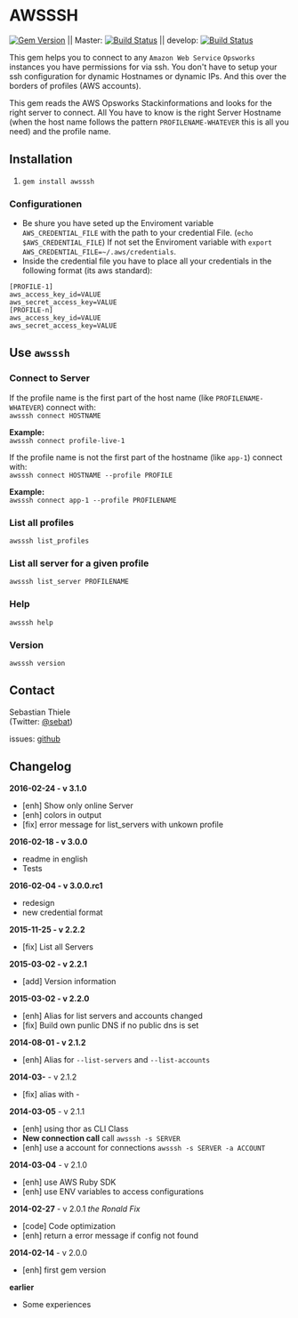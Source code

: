 # AWSSSH

[![Gem Version](https://badge.fury.io/rb/awsssh.png)](http://badge.fury.io/rb/awsssh) || Master: [![Build Status](https://travis-ci.org/sethiele/awsssh.svg?branch=master)](https://travis-ci.org/sethiele/awsssh) || develop: [![Build Status](https://travis-ci.org/sethiele/awsssh.svg?branch=develop)](https://travis-ci.org/sethiele/awsssh)

This gem helps you to connect to any `Amazon Web Service` `Opsworks` instances you have permissions for via ssh.
You don't have to setup your ssh configuration for dynamic Hostnames or dynamic IPs. And this over the borders of profiles (AWS accounts).

This gem reads the AWS Opsworks Stackinformations and looks for the right server to connect. All You have to know is the right Server Hostname (when the host name follows the pattern `PROFILENAME-WHATEVER` this is all you need) and the profile name.

## Installation

1. `gem install awsssh`

### Configurationen

* Be shure you have seted up the Enviroment variable `AWS_CREDENTIAL_FILE` with the path to your credential File. (`echo $AWS_CREDENTIAL_FILE`) If not set the Enviroment variable with `export AWS_CREDENTIAL_FILE=~/.aws/credentials`.
* Inside the credential file you have to place all your credentials in the following format (its aws standard):
```
[PROFILE-1]
aws_access_key_id=VALUE
aws_secret_access_key=VALUE
[PROFILE-n]
aws_access_key_id=VALUE
aws_secret_access_key=VALUE
```

## Use `awsssh`

### Connect to Server

If the profile name is the first part of the host name (like `PROFILENAME-WHATEVER`) connect with:<br>
`awsssh connect HOSTNAME`

**Example:**<br>
`awsssh connect profile-live-1`

If the profile name is not the first part of the hostname (like `app-1`) connect with:<br>
`awsssh connect HOSTNAME --profile PROFILE`

**Example:**<br>
`awsssh connect app-1 --profile PROFILENAME`

### List all profiles
`awsssh list_profiles`

### List all server for a given profile
`awsssh list_server PROFILENAME`

### Help
`awsssh help`

### Version
`awsssh version`

## Contact

Sebastian Thiele<br>
(Twitter: [@sebat](https://twitter.com/sebat))

issues:
[github](https://github.com/sethiele/awsssh)

## Changelog
**2016-02-24 - v 3.1.0**
* [enh] Show only online Server
* [enh] colors in output
* [fix] error message for list_servers with unkown profile

**2016-02-18 - v 3.0.0**
* readme in english
* Tests

**2016-02-04 - v 3.0.0.rc1**
* redesign
* new credential format

**2015-11-25 - v 2.2.2**
* [fix] List all Servers

**2015-03-02 - v 2.2.1**
* [add] Version information

**2015-03-02 - v 2.2.0**
* [enh] Alias for list servers and accounts changed
* [fix] Build own punlic DNS if no public dns is set

**2014-08-01 - v 2.1.2**
* [enh] Alias for `--list-servers` and `--list-accounts`

**2014-03-** - v 2.1.2
* [fix] alias with -

**2014-03-05** - v 2.1.1
* [enh] using thor as CLI Class
* **New connection call** call `awsssh -s SERVER`
* [enh] use a account for connections `awsssh -s SERVER -a ACCOUNT`

**2014-03-04** - v 2.1.0
* [enh] use AWS Ruby SDK
* [enh] use ENV variables to access configurations

**2014-02-27** - v 2.0.1 *the Ronald Fix*
* [code] Code optimization
* [enh] return a error message if config not found

**2014-02-14** - v 2.0.0
* [enh] first gem version

**earlier**
* Some experiences
